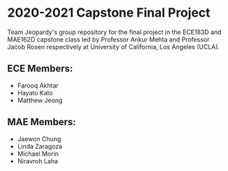 # 2020-2021 Capstone Final Project
Team Jeopardy's group repository for the final project in the ECE183D and MAE162D capstone class led by Professor Ankur Mehta and Professor Jacob Rosen respectively at University of California, Los Angeles (UCLA). 

ECE Members:
---
- Farooq Akhtar
- Hayato Kato
- Matthew Jeong

MAE Members:
---
- Jaewon Chung
- Linda Zaragoza
- Michael Morin
- Niravroh Laha

